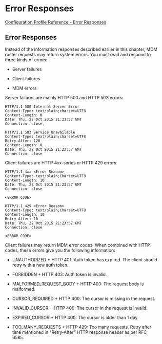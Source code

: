 # Error Responses

 [Configuration Profile Reference - Error Responses](https://developer.apple.com/library/content/documentation/Miscellaneous/Reference/MobileDeviceManagementProtocolRef/6.5-MDM_Rosters/MDM_Rosters.html#//apple_ref/doc/uid/TP40017387-CH9-SW40)  
  

## Error Responses
  

Instead of the information responses described earlier in this chapter, MDM roster requests may return system errors. You must read and respond to three kinds of errors:  


* Server failures 

* Client failures 

* MDM errors 
  

Server failures are mainly HTTP 500 and HTTP 503 errors:  

```
HTTP/1.1 500 Internal Server Error
Content-Type: text/plain;charset=UTF8
Content-Length: 0
Date: Thu, 22 Oct 2015 21:23:57 GMT
Connection: close,
 
HTTP/1.1 503 Service Unavailable
Content-Type: text/plain;charset=UTF8
Retry-After: 120
Content-Length: 0
Date: Thu, 22 Oct 2015 21:23:57 GMT
Connection: close
```  

Client failures are HTTP 4xx-series or HTTP 429 errors:  

```
HTTP/1.1 4xx <Error Reason>
Content-Type: text/plain;Charset=UTF8
Content-Length: 10
Date: Thu, 22 Oct 2015 21:23:57 GMT
Connection: close
 
<ERROR CODE>
 
HTTP/1.1 429 <Error Reason>
Content-Type: text/plain;Charset=UTF8
Content-Length: 10
Retry-After: 10
Date: Thu, 22 Oct 2015 21:23:57 GMT
Connection: close
 
<ERROR CODE>
```  

Client failures may return MDM error codes. When combined with HTTP codes, these errors give you the following information:  


* UNAUTHORIZED + HTTP 401: Auth token has expired. The client should retry with a new auth token. 

* FORBIDDEN + HTTP 403: Auth token is invalid. 

* MALFORMED_REQUEST_BODY + HTTP 400: The request body is malformed. 

* CURSOR_REQUIRED + HTTP 400: The cursor is missing in the request. 

* INVALID_CURSOR + HTTP 400: The cursor in the request is invalid. 

* EXPIRED_CURSOR + HTTP 400: The cursor is older than 1 day.  

* TOO_MANY_REQUESTS + HTTP 429: Too many requests. Retry after time mentioned in “Retry-After” HTTP response header as per RFC 6585. 
